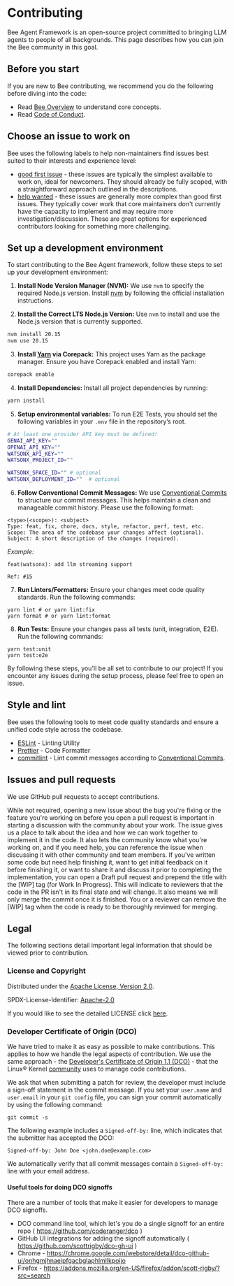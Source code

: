 # Contributing

Bee Agent Framework is an open-source project committed to bringing LLM agents to
people of all backgrounds. This page describes how you can join the Bee
community in this goal.

## Before you start

If you are new to Bee contributing, we recommend you do the following before diving into the code:

- Read [Bee Overview](./docs/overview.md) to understand core concepts.
- Read [Code of Conduct](./CODE_OF_CONDUCT.md).

## Choose an issue to work on

Bee uses the following labels to help non-maintainers find issues best suited to their interests and experience level:

- [good first issue](https://github.com/i-am-bee/bee-agent-framework/issues?q=is%3Aopen+is%3Aissue+label%3A%22good+first+issue%22) - these issues are typically the simplest available to work on, ideal for newcomers. They should already be fully scoped, with a straightforward approach outlined in the descriptions.
- [help wanted](https://github.com/i-am-bee/bee-agent-framework/issues?q=is%3Aopen+is%3Aissue+label%3A%22help+wanted%22) - these issues are generally more complex than good first issues. They typically cover work that core maintainers don't currently have the capacity to implement and may require more investigation/discussion. These are great options for experienced contributors looking for something more challenging.

## Set up a development environment

To start contributing to the Bee Agent framework, follow these steps to set up your development environment:

1.  **Install Node Version Manager (NVM):** We use `nvm` to specify the required Node.js version. Install [nvm](https://github.com/nvm-sh/nvm) by following the official installation instructions.

2.  **Install the Correct LTS Node.js Version:** Use `nvm` to install and use the Node.js version that is currently supported.

```bash
nvm install 20.15
nvm use 20.15
```

3. **Install [Yarn](https://yarnpkg.com/) via Corepack:** This project uses Yarn as the package manager. Ensure you have Corepack enabled and install Yarn:

```bash
corepack enable
```

4.  **Install Dependencies:** Install all project dependencies by running:

```bash
yarn install
```

5.  **Setup environmental variables:** To run E2E Tests, you should set the following variables in your `.env` file in the repository’s root.

```bash
# At least one provider API key must be defined!
GENAI_API_KEY=""
OPENAI_API_KEY=""
WATSONX_API_KEY=""
WATSONX_PROJECT_ID=""

WATSONX_SPACE_ID="" # optional
WATSONX_DEPLOYMENT_ID=""  # optional
```

6.  **Follow Conventional Commit Messages:** We use [Conventional Commits](https://www.conventionalcommits.org/en/v1.0.0/#summary) to structure our commit messages. This helps maintain a clean and manageable commit history. Please use the following format:

```
<type>(<scope>): <subject>
Type: feat, fix, chore, docs, style, refactor, perf, test, etc.
Scope: The area of the codebase your changes affect (optional).
Subject: A short description of the changes (required).
```

_Example:_

```
feat(watsonx): add llm streaming support

Ref: #15
```

7.  **Run Linters/Formatters:** Ensure your changes meet code quality standards. Run the following commands:

```shell
yarn lint # or yarn lint:fix
yarn format # or yarn lint:format
```

8.  **Run Tests:** Ensure your changes pass all tests (unit, integration, E2E). Run the following commands:

```shell
yarn test:unit
yarn test:e2e
```

By following these steps, you'll be all set to contribute to our project! If you encounter any issues during the setup process, please feel free to open an issue.

## Style and lint

Bee uses the following tools to meet code quality standards and ensure a unified code style across the codebase.

- [ESLint](https://eslint.org/) - Linting Utility
- [Prettier](https://prettier.io/) - Code Formatter
- [commitlint](https://commitlint.js.org/) - Lint commit messages according to [Conventional Commits](https://www.conventionalcommits.org/).

## Issues and pull requests

We use GitHub pull requests to accept contributions.

While not required, opening a new issue about the bug you're fixing or the feature you're working on before you open a pull request is important in starting a discussion with the community about your work. The issue gives us a place to talk about the idea and how we can work together to implement it in the code. It also lets the community know what you're working on, and if you need help, you can reference the issue when discussing it with other community and team members.
If you've written some code but need help finishing it, want to get initial feedback on it before finishing it, or want to share it and discuss it prior to completing the implementation, you can open a Draft pull request and prepend the title with the [WIP] tag (for Work In Progress). This will indicate to reviewers that the code in the PR isn't in its final state and will change. It also means we will only merge the commit once it is finished. You or a reviewer can remove the [WIP] tag when the code is ready to be thoroughly reviewed for merging.

## Legal

The following sections detail important legal information that should be viewed prior to contribution.

### License and Copyright

Distributed under the [Apache License, Version 2.0](http://www.apache.org/licenses/LICENSE-2.0).

SPDX-License-Identifier: [Apache-2.0](https://spdx.org/licenses/Apache-2.0)

If you would like to see the detailed LICENSE click [here](LICENSE).

### Developer Certificate of Origin (DCO)

We have tried to make it as easy as possible to make contributions. This applies to how we handle the legal aspects of
contribution. We use the same approach - the
[Developer's Certificate of Origin 1.1 (DCO)](https://developercertificate.org/) - that the Linux® Kernel
[community](https://docs.kernel.org/process/submitting-patches.html#sign-your-work-the-developer-s-certificate-of-origin)
uses to manage code contributions.

We ask that when submitting a patch for review, the developer must include a sign-off statement in the commit message.
If you set your `user.name` and `user.email` in your `git config` file, you can sign your commit automatically by using
the following command:

```shell
git commit -s
```

The following example includes a `Signed-off-by:` line, which indicates that the submitter has accepted the DCO:

```text
Signed-off-by: John Doe <john.doe@example.com>
```

We automatically verify that all commit messages contain a `Signed-off-by:` line with your email address.

#### Useful tools for doing DCO signoffs

There are a number of tools that make it easier for developers to manage DCO signoffs.

- DCO command line tool, which let's you do a single signoff for an entire repo ( <https://github.com/coderanger/dco> )
- GitHub UI integrations for adding the signoff automatically ( <https://github.com/scottrigby/dco-gh-ui> )
- Chrome - <https://chrome.google.com/webstore/detail/dco-github-ui/onhgmjhnaeipfgacbglaphlmllkpoijo>
- Firefox - <https://addons.mozilla.org/en-US/firefox/addon/scott-rigby/?src=search>
